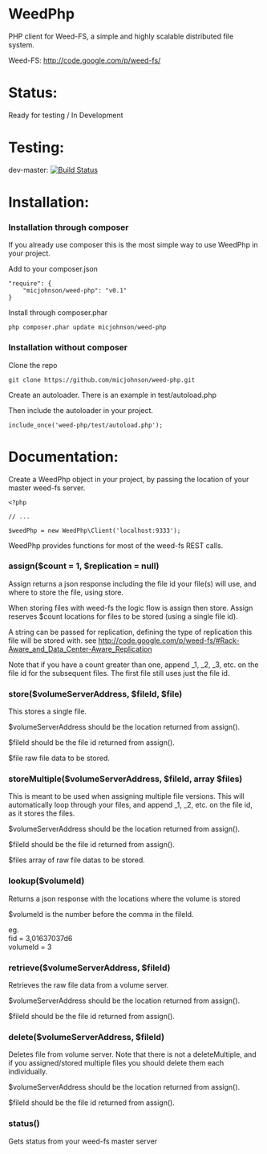 
WeedPhp
======================

PHP client for Weed-FS, a simple and highly scalable distributed file system.

Weed-FS:
http://code.google.com/p/weed-fs/

Status:
======================
Ready for testing / In Development

Testing:
======================
dev-master: [![Build Status](https://travis-ci.org/micjohnson/weed-php.png?branch=master)](https://travis-ci.org/micjohnson/weed-php)

Installation:
======================
### Installation through composer
If you already use composer this is the most simple way to use WeedPhp in your project.

Add to your composer.json
```
"require": {
    "micjohnson/weed-php": "v0.1"
}
```

Install through composer.phar
```
php composer.phar update micjohnson/weed-php
```

### Installation without composer
Clone the repo
```
git clone https://github.com/micjohnson/weed-php.git
```

Create an autoloader. There is an example in test/autoload.php

Then include the autoloader in your project.

```
include_once('weed-php/test/autoload.php');
```

Documentation:
======================
Create a WeedPhp object in your project, by passing the location of your master weed-fs server.
```
<?php

// ...

$weedPhp = new WeedPhp\Client('localhost:9333');

```

WeedPhp provides functions for most of the weed-fs REST calls.

### assign($count = 1, $replication = null)
Assign returns a json response including the file id your file(s) will use, and where to store the file, using store.  

When storing files with weed-fs the logic flow is assign then store. Assign reserves $count locations for files to be stored (using a single file id).    

A string can be passed for replication, defining the type of replication this file will be stored with. see http://code.google.com/p/weed-fs/#Rack-Aware_and_Data_Center-Aware_Replication  

Note that if you have a count greater than one, append _1, _2, _3, etc. on the file id for the subsequent files. The first file still uses just the file id.  

### store($volumeServerAddress, $fileId, $file)
This stores a single file.

$volumeServerAddress should be the location returned from assign().

$fileId should be the file id returned from assign().

$file raw file data to be stored.

### storeMultiple($volumeServerAddress, $fileId, array $files)
This is meant to be used when assigning multiple file versions. This will automatically loop through your files, and append _1, _2, etc. on the file id, as it stores the files.

$volumeServerAddress should be the location returned from assign().

$fileId should be the file id returned from assign().

$files array of raw file datas to be stored.

### lookup($volumeId)
Returns a json response with the locations where the volume is stored

$volumeId is the number before the comma in the fileId.

eg.  
fid = 3,01637037d6  
volumeId = 3

### retrieve($volumeServerAddress, $fileId)
Retrieves the raw file data from a volume server.  

$volumeServerAddress should be the location returned from assign(). 

$fileId should be the file id returned from assign().

### delete($volumeServerAddress, $fileId)
Deletes file from volume server. Note that there is not a deleteMultiple, and if you assigned/stored multiple files you should delete them each individually.  

$volumeServerAddress should be the location returned from assign().  

$fileId should be the file id returned from assign().  

### status()
Gets status from your weed-fs master server
